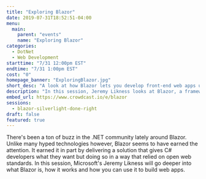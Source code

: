 ```yaml
---
title: "Exploring Blazor"
date: 2019-07-31T18:52:51-04:00
menu:
  main:
    parent: "events"
    name: "Exploring Blazor"
categories:
  - DotNet
  - Web Development
starttime: "7/31 12:00pm EST"
endtime: "7/31 1:00pm EST"
cost: "0"
homepage_banner: "ExploringBlazor.jpg"
short_desc: "A look at how Blazor lets you develop front-end web apps using C# with Jeremy Likness."
description: "In this session, Jeremy Likness looks at Blazor, a framework for building Single Page Applications using WebAssembly to bring .NET apps to your browser."
embed_url: https://www.crowdcast.io/e/blazor
sessions:
  - blazor-silverlight-done-right
draft: false
featured: true
---
```


There's been a ton of buzz in the .NET community lately around Blazor. Unlike many hyped technologies however, Blazor seems to have earned the attention. It earned it in part by delivering a solution that gives C# developers what they want but doing so in a way that relied on open web standards. In this session, Microsoft's Jeremy Likness will go deeper into what Blazor is, how it works and how you can use it to build web apps.